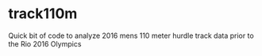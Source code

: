 # track110m
Quick bit of code to analyze 2016 mens 110 meter hurdle track data prior to the Rio 2016 Olympics
